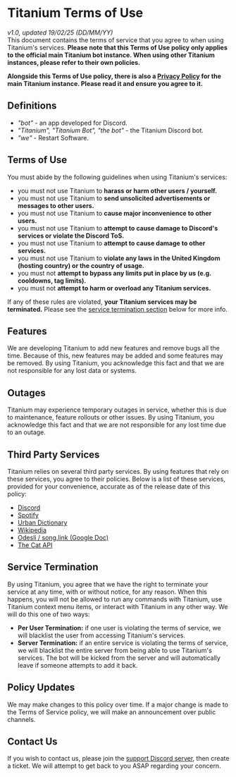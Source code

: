 # Titanium Terms of Use
*v1.0, updated 19/02/25 (DD/MM/YY)*\
This document contains the terms of service that you agree to when using Titanium's services. **Please note that this Terms of Use policy only applies to the official main Titanium bot instance. When using other Titanium instances, please refer to their own policies.**

**Alongside this Terms of Use policy, there is also a [Privacy Policy](https://github.com/RestartB/titanium/blob/main/Privacy.md) for the main Titanium instance. Please read it and ensure you agree to it.**

## Definitions
- *"bot"* - an app developed for Discord.
- *"Titanium", "Titanium Bot", "the bot"* - the Titanium Discord bot.
- *"we"* - Restart Software.

## Terms of Use
You must abide by the following guidelines when using Titanium's services:
- you must not use Titanium to **harass or harm other users / yourself.**
- you must not use Titanium to **send unsolicited advertisements or messages to other users.**
- you must not use Titanium to **cause major inconvenience to other users.**
- you must not use Titanium to **attempt to cause damage to Discord's services or violate the Discord ToS.**
- you must not use Titanium to **attempt to cause damage to other services.**
- you must not use Titanium to **violate any laws in the United Kingdom (hosting country) or the country of usage.**
- you must not **attempt to bypass any limits put in place by us (e.g. cooldowns, tag limits).**
- you must not **attempt to harm or overload any Titanium services.**

If any of these rules are violated, **your Titanium services may be terminated.** Please see the [service termination section](#service-termination) below for more info.

## Features
We are developing Titanium to add new features and remove bugs all the time. Because of this, new features may be added and some features may be removed. By using Titanium, you acknowledge this fact and that we are not responsible for any lost data or systems.

## Outages
Titanium may experience temporary outages in service, whether this is due to maintenance, feature rollouts or other issues. By using Titanium, you acknowledge this fact and that we are not responsible for any lost time due to an outage.

## Third Party Services
Titanium relies on several third party services. By using features that rely on these services, you agree to their policies. Below is a list of these services, provided for your convenience, accurate as of the release date of this policy:
- [Discord](https://discord.com/terms)
- [Spotify](https://www.spotify.com/us/legal/end-user-agreement/)
- [Urban Dictionary](https://about.urbandictionary.com/tos/)
- [Wikipedia](https://foundation.wikimedia.org/wiki/Policy:Terms_of_Use/en)
- [Odesli / song.link (Google Doc)](https://drive.google.com/file/d/12e4sDVxxsplAFfJGnp-UALXxnYfRc4Yu/view)
- [The Cat API](https://thecatapi.com/terms)

## Service Termination
By using Titanium, you agree that we have the right to terminate your service at any time, with or without notice, for any reason. When this happens, you will not be allowed to run any commands with Titanium, use Titanium context menu items, or interact with Titanium in any other way. We will do this one of two ways:
- **Per User Termination:** if one user is violating the terms of service, we will blacklist the user from accessing Titanium's services.
- **Server Termination:** if an entire service is violating the terms of service, we will blacklist the entire server from being able to use Titanium's services. The bot will be kicked from the server and will automatically leave if someone attempts to add it back.

## Policy Updates
We may make changes to this policy over time. If a major change is made to the Terms of Service policy, we will make an announcement over public channels.

## Contact Us
If you wish to contact us, please join the [support Discord server](https://discord.gg/FKc8gZUmhM), then create a ticket. We will attempt to get back to you ASAP regarding your concern.